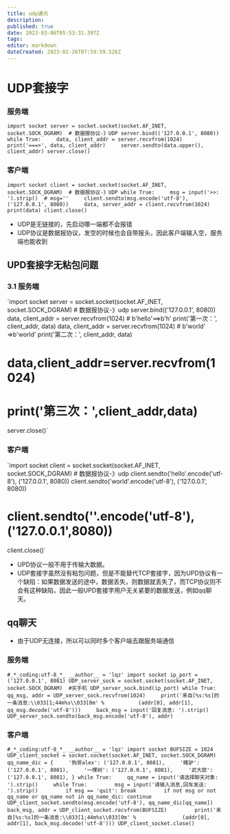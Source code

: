 ```yaml
---
title: udp通讯
description: 
published: true
date: 2023-03-06T05:53:31.397Z
tags: 
editor: markdown
dateCreated: 2023-02-26T07:59:59.526Z
---
```


# UDP套接字

### 服务端

`import socket server = socket.socket(socket.AF_INET, socket.SOCK_DGRAM)  # 数据报协议-》UDP server.bind(('127.0.0.1', 8080)) while True:     data, client_addr = server.recvfrom(1024)     print('===>', data, client_addr)     server.sendto(data.upper(), client_addr) server.close()`

### 客户端

`import socket client = socket.socket(socket.AF_INET, socket.SOCK_DGRAM)  # 数据报协议-》UDP while True:     msg = input('>>: ').strip()  # msg=''     client.sendto(msg.encode('utf-8'), ('127.0.0.1', 8080))     data, server_addr = client.recvfrom(1024)     print(data) client.close()`

* UDP是无链接的，先启动哪一端都不会报错
* UDP协议是数据报协议，发空的时候也会自带报头，因此客户端输入空，服务端也能收到

## UPD套接字无粘包问题

### 3.1 服务端

`import socket server = socket.socket(socket.AF_INET, socket.SOCK_DGRAM)  # 数据报协议-》udp server.bind(('127.0.0.1', 8080)) data, client_addr = server.recvfrom(1024)  # b'hello'==>b'h' print('第一次：', client_addr, data) data, client_addr = server.recvfrom(1024)  # b'world' =>b'world' print('第二次：', client_addr, data)

# 

# data,client_addr=server.recvfrom(1024)

# print('第三次：',client_addr,data)

server.close()`

### 客户端

`import socket client = socket.socket(socket.AF_INET, socket.SOCK_DGRAM)  # 数据报协议-》udp client.sendto('hello'.encode('utf-8'), ('127.0.0.1', 8080)) client.sendto('world'.encode('utf-8'), ('127.0.0.1', 8080))

# client.sendto(''.encode('utf-8'),('127.0.0.1',8080))

client.close()`

* UPD协议一般不用于传输大数据。
* UDP套接字虽然没有粘包问题，但是不能替代TCP套接字，因为UPD协议有一个缺陷：如果数据发送的途中，数据丢失，则数据就丢失了，而TCP协议则不会有这种缺陷，因此一般UPD套接字用户无关紧要的数据发送，例如qq聊天。

## qq聊天

* 由于UDP无连接，所以可以同时多个客户端去跟服务端通信

### 服务端

`#_*_coding:utf-8_*_ __author__ = 'lqz' import socket ip_port = ('127.0.0.1', 8081) UDP_server_sock = socket.socket(socket.AF_INET, socket.SOCK_DGRAM)  #买手机 UDP_server_sock.bind(ip_port) while True:     qq_msg, addr = UDP_server_sock.recvfrom(1024)     print('来自[%s:%s]的一条消息:\\033[1;44m%s\\033[0m' %           (addr[0], addr[1], qq_msg.decode('utf-8')))     back_msg = input('回复消息: ').strip()     UDP_server_sock.sendto(back_msg.encode('utf-8'), addr)`

### 客户端

`#_*_coding:utf-8_*_ __author__ = 'lqz' import socket BUFSIZE = 1024 UDP_client_socket = socket.socket(socket.AF_INET, socket.SOCK_DGRAM) qq_name_dic = {     '狗哥alex': ('127.0.0.1', 8081),     '瞎驴': ('127.0.0.1', 8081),     '一棵树': ('127.0.0.1', 8081),     '武大郎': ('127.0.0.1', 8081), } while True:     qq_name = input('请选择聊天对象: ').strip()     while True:         msg = input('请输入消息,回车发送: ').strip()         if msg == 'quit': break         if not msg or not qq_name or qq_name not in qq_name_dic: continue         UDP_client_socket.sendto(msg.encode('utf-8'), qq_name_dic[qq_name])         back_msg, addr = UDP_client_socket.recvfrom(BUFSIZE)         print('来自[%s:%s]的一条消息:\\033[1;44m%s\\033[0m' %               (addr[0], addr[1], back_msg.decode('utf-8'))) UDP_client_socket.close()`